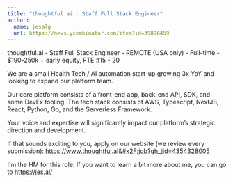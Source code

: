 ```yaml
---
title: "thoughtful.ai : Staff Full Stack Engineer"
author:
  name: jesalg
  url: https://news.ycombinator.com/item?id=39896459
---
```

thoughtful.ai - Staff Full Stack Engineer - REMOTE (USA only) - Full-time - $190-250k + early equity, FTE #15 - 20

We are a small Health Tech &#x2F; AI automation start-up growing 3x YoY and looking to expand our platform team.

Our core platform consists of a front-end app, back-end API, SDK, and some DevEx tooling. The tech stack consists of AWS, Typescript, NextJS, React, Python, Go, and the Serverless Framework.

Your voice and expertise will significantly impact our platform’s strategic direction and development.

If that sounds exciting to you, apply on our website (we review every submission): <a href="https:&#x2F;&#x2F;www.thoughtful.ai&#x2F;job?gh_jid=4354328005" rel="nofollow">https:&#x2F;&#x2F;www.thoughtful.ai&#x2F;job?gh_jid=4354328005</a>

I&#x27;m the HM for this role. If you want to learn a bit more about me, you can go to <a href="https:&#x2F;&#x2F;jes.al&#x2F;" rel="nofollow">https:&#x2F;&#x2F;jes.al&#x2F;</a>

